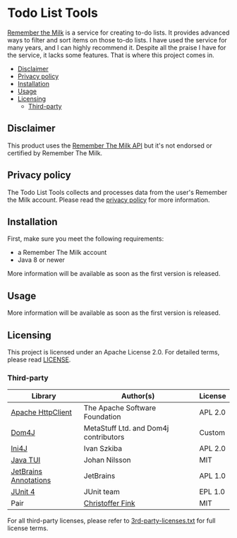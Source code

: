 # Todo List Tools
[Remember the Milk][1] is a service for creating to-do lists. It provides 
advanced ways to filter and sort items on those to-do lists. I have used the 
service for many years, and I can highly recommend it. Despite all the praise 
I have for the service, it lacks some features. That is where this project 
comes in.

* [Disclaimer](#disclaimer)
* [Privacy policy](#privacy-policy)
* [Installation](#installation)
* [Usage](#usage)
* [Licensing](#licensing)
    * [Third-party](#third-party)

## Disclaimer
This product uses the [Remember The Milk API][5] but it's not endorsed or 
certified by Remember The Milk.

## Privacy policy
The Todo List Tools collects and processes data from the user's Remember the 
Milk account. Please read the [privacy policy][2] for more information.

## Installation
First, make sure you meet the following requirements:
* a Remember The Milk account
* Java 8 or newer

More information will be available as soon as the first version is released.

## Usage
More information will be available as soon as the first version is released.

## Licensing
This project is licensed under an Apache License 2.0. For detailed terms, 
please read [LICENSE][3].

### Third-party

| Library                     | Author(s)                             | License |
| --------------------------- | ------------------------------------- | ------- |
| [Apache HttpClient][12]     | The Apache Software Foundation        | APL 2.0 |
| [Dom4J][7]                  | MetaStuff Ltd. and Dom4j contributors | Custom  |
| [Ini4J][8]                  | Ivan Szkiba                           | APL 2.0 |
| [Java TUI][10]              | Johan Nilsson                         | MIT     |
| [JetBrains Annotations][11] | JetBrains                             | APL 1.0 |
| [JUnit 4][9]                | JUnit team                            | EPL 1.0 |
| Pair                        | [Christoffer Fink][4]                 | MIT     |

For all third-party licenses, please refer to [3rd-party-licenses.txt][6] 
for full license terms.


[1]: https://www.rememberthemilk.com
[2]: privacy-policy.md
[3]: LICENSE
[4]: https://github.com/finkn
[5]: https://www.rememberthemilk.com/services/api/
[6]: 3rd-party-licenses.txt
[7]: https://dom4j.github.io/
[8]: http://ini4j.sourceforge.net/index.html
[9]: https://junit.org/junit4/
[10]: https://github.com/olivertwistor/java-tui
[11]: https://github.com/JetBrains/java-annotations
[12]: https://hc.apache.org/httpcomponents-client-ga/index.html
